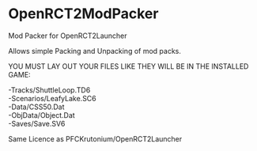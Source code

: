 # OpenRCT2ModPacker
Mod Packer for OpenRCT2Launcher

Allows simple Packing and Unpacking of mod packs.

YOU MUST LAY OUT YOUR FILES LIKE THEY WILL BE IN THE INSTALLED GAME:

-Tracks/ShuttleLoop.TD6  
-Scenarios/LeafyLake.SC6  
-Data/CSS50.Dat  
-ObjData/Object.Dat  
-Saves/Save.SV6 

Same Licence as PFCKrutonium/OpenRCT2Launcher
